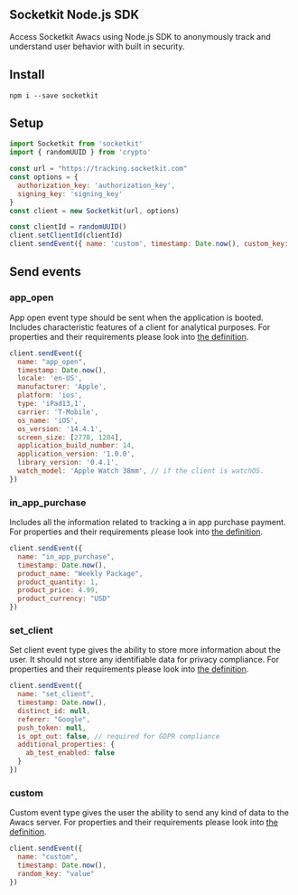 ## Socketkit Node.js SDK

Access Socketkit Awacs using Node.js SDK to anonymously track and understand user behavior with built in security.

## Install

```
npm i --save socketkit
```

## Setup

```javascript
import Socketkit from 'socketkit'
import { randomUUID } from 'crypto'

const url = "https://tracking.socketkit.com"
const options = {
  authorization_key: 'authorization_key',
  signing_key: 'signing_key'
}
const client = new Socketkit(url, options)

const clientId = randomUUID()
client.setClientId(clientId)
client.sendEvent({ name: 'custom', timestamp: Date.now(), custom_key: 'value' })
```

## Send events

### app_open

App open event type should be sent when the application is booted. Includes characteristic features of a client for analytical purposes. For properties and their requirements please look into [the definition](https://github.com/socketkit/socketkit-js/blob/main/events.js#L3).

```javascript
client.sendEvent({
  name: "app_open",
  timestamp: Date.now(),
  locale: 'en-US',
  manufacturer: 'Apple',
  platform: 'ios',
  type: 'iPad13,1',
  carrier: 'T-Mobile',
  os_name: 'iOS',
  os_version: '14.4.1',
  screen_size: [2778, 1284],
  application_build_number: 14,
  application_version: '1.0.0',
  library_version: '0.4.1',
  watch_model: 'Apple Watch 38mm', // if the client is watchOS.
})
```

### in_app_purchase

Includes all the information related to tracking a in app purchase payment. For properties and their requirements please look into [the definition](https://github.com/socketkit/socketkit-js/blob/main/events.js#L92).

```javascript
client.sendEvent({
  name: "in_app_purchase",
  timestamp: Date.now(),
  product_name: "Weekly Package",
  product_quantity: 1,
  product_price: 4.99,
  product_currency: "USD"
})
```

### set_client

Set client event type gives the ability to store more information about the user. It should not store any identifiable data for privacy compliance. For properties and their requirements please look into [the definition](https://github.com/socketkit/socketkit-js/blob/main/events.js#L135).

```javascript
client.sendEvent({
  name: "set_client",
  timestamp: Date.now(),
  distinct_id: null,
  referer: "Google",
  push_token: null,
  is_opt_out: false, // required for GDPR compliance
  additional_properties: {
    ab_test_enabled: false
  }
})
```

### custom

Custom event type gives the user the ability to send any kind of data to the Awacs server. For properties and their requirements please look into [the definition](https://github.com/socketkit/socketkit-js/blob/main/events.js#L175).

```javascript
client.sendEvent({
  name: "custom",
  timestamp: Date.now(),
  random_key: "value"
})
```
